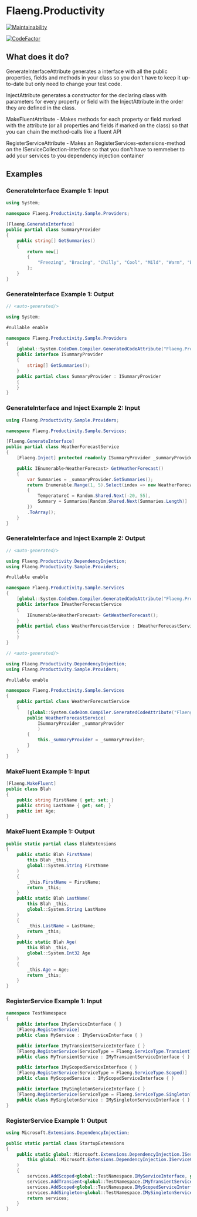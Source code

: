 # Flaeng.Productivity

[![Maintainability](https://api.codeclimate.com/v1/badges/59770f285df113dc53c7/maintainability)](https://codeclimate.com/github/Flaeng/Flaeng.Productivity/maintainability)

[![CodeFactor](https://www.codefactor.io/repository/github/flaeng/flaeng.productivity/badge/main)](https://www.codefactor.io/repository/github/flaeng/flaeng.productivity/overview/main)

## What does it do?

GenerateInterfaceAttribute generates a interface with all the public properties, fields and methods in your class so you don't have to keep it up-to-date but only need to change your test code.

InjectAttribute generates a constructor for the declaring class with parameters for every property or field with the InjectAttribute in the order they are defined in the class.

MakeFluentAttribute - Makes methods for each property or field marked with the attribute (or all properties and fields if marked on the class) so that you can chain the method-calls like a fluent API

RegisterServiceAttribute - Makes an RegisterServices-extensions-method on the IServiceCollection-interface so that you don't have to remmeber to add your services to you dependency injection container

## Examples

### GenerateInterface Example 1: Input
```csharp
using System;

namespace Flaeng.Productivity.Sample.Providers;

[Flaeng.GenerateInterface]
public partial class SummaryProvider
{
    public string[] GetSummaries()
    {
        return new[]
        {
            "Freezing", "Bracing", "Chilly", "Cool", "Mild", "Warm", "Balmy", "Hot", "Sweltering", "Scorching"
        };
    }
}
```
### GenerateInterface Example 1: Output
```csharp
// <auto-generated/>

using System;

#nullable enable

namespace Flaeng.Productivity.Sample.Providers
{
    [global::System.CodeDom.Compiler.GeneratedCodeAttribute("Flaeng.Productivity", "0.2.3.0")]
    public interface ISummaryProvider
    {
        string[] GetSummaries();
    }
    public partial class SummaryProvider : ISummaryProvider
    {
    }
}

```

### GenerateInterface and Inject Example 2: Input
```csharp
using Flaeng.Productivity.Sample.Providers;

namespace Flaeng.Productivity.Sample.Services;

[Flaeng.GenerateInterface]
public partial class WeatherForecastService
{
    [Flaeng.Inject] protected readonly ISummaryProvider _summaryProvider;

    public IEnumerable<WeatherForecast> GetWeatherForecast()
    {
        var Summaries = _summaryProvider.GetSummaries();
        return Enumerable.Range(1, 5).Select(index => new WeatherForecast
        {
            TemperatureC = Random.Shared.Next(-20, 55),
            Summary = Summaries[Random.Shared.Next(Summaries.Length)]
        })
        .ToArray();
    }
}
```
### GenerateInterface and Inject Example 2: Output
```csharp
// <auto-generated/>

using Flaeng.Productivity.DependencyInjection;
using Flaeng.Productivity.Sample.Providers;

#nullable enable

namespace Flaeng.Productivity.Sample.Services
{
    [global::System.CodeDom.Compiler.GeneratedCodeAttribute("Flaeng.Productivity", "0.2.3.0")]
    public interface IWeatherForecastService
    {
        IEnumerable<WeatherForecast> GetWeatherForecast();
    }
    public partial class WeatherForecastService : IWeatherForecastService
    {
    }
}

```

```csharp
// <auto-generated/>

using Flaeng.Productivity.DependencyInjection;
using Flaeng.Productivity.Sample.Providers;

#nullable enable

namespace Flaeng.Productivity.Sample.Services
{
    public partial class WeatherForecastService
    {
        [global::System.CodeDom.Compiler.GeneratedCodeAttribute("Flaeng.Productivity", "0.2.3.0")]
        public WeatherForecastService(
            ISummaryProvider _summaryProvider
            )
        {
            this._summaryProvider = _summaryProvider;
        }
    }
}
```

### MakeFluent Example 1: Input
```csharp
[Flaeng.MakeFluent]
public class Blah 
{ 
    public string FirstName { get; set; }
    public string LastName { get; set; }
    public int Age;
}
```

### MakeFluent Example 1: Output
```csharp
public static partial class BlahExtensions
{
    public static Blah FirstName(
        this Blah _this,
        global::System.String FirstName
    )
    {
        _this.FirstName = FirstName;
        return _this;
    }
    public static Blah LastName(
        this Blah _this,
        global::System.String LastName
    )
    {
        _this.LastName = LastName;
        return _this;
    }
    public static Blah Age(
        this Blah _this,
        global::System.Int32 Age
    )
    {
        _this.Age = Age;
        return _this;
    }
}
```


### RegisterService Example 1: Input
```csharp
namespace TestNamespace
{
    public interface IMyServiceInterface { }
    [Flaeng.RegisterService]
    public class MyService : IMyServiceInterface { }

    public interface IMyTransientServiceInterface { }
    [Flaeng.RegisterService(ServiceType = Flaeng.ServiceType.Transient)]
    public class MyTransientService : IMyTransientServiceInterface { }

    public interface IMyScopedServiceInterface { }
    [Flaeng.RegisterService(ServiceType = Flaeng.ServiceType.Scoped)]
    public class MyScopedService : IMyScopedServiceInterface { }

    public interface IMySingletonServiceInterface { }
    [Flaeng.RegisterService(ServiceType = Flaeng.ServiceType.Singleton)]
    public class MySingletonService : IMySingletonServiceInterface { }
}
```

### RegisterService Example 1: Output
```csharp
using Microsoft.Extensions.DependencyInjection;

public static partial class StartupExtensions
{
    public static global::Microsoft.Extensions.DependencyInjection.IServiceCollection RegisterServices(
        this global::Microsoft.Extensions.DependencyInjection.IServiceCollection services
    )
    {
        services.AddScoped<global::TestNamespace.IMyServiceInterface, global::TestNamespace.MyService>();
        services.AddTransient<global::TestNamespace.IMyTransientServiceInterface, global::TestNamespace.MyTransientService>();
        services.AddScoped<global::TestNamespace.IMyScopedServiceInterface, global::TestNamespace.MyScopedService>();
        services.AddSingleton<global::TestNamespace.IMySingletonServiceInterface, global::TestNamespace.MySingletonService>();
        return services;
    }
}
```